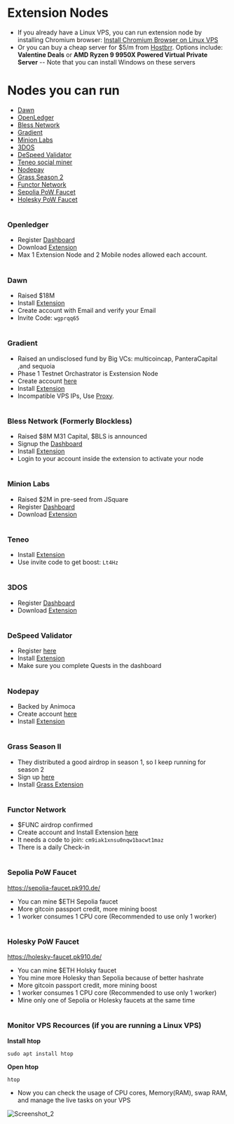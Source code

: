# Extension Nodes

* If you already have a Linux VPS, you can run extension node by installing Chromium browser: [Install Chromium Browser on Linux VPS](https://github.com/0xmoei/Install-Linux-Browser)
* Or you can buy a cheap server for $5/m from [Hostbrr](https://my.hostbrr.com/order/forms/a/NTMxNw==). Options include: **Valentine Deals** or **AMD Ryzen 9 9950X Powered Virtual Private Server** -- Note that you can install Windows on these servers

# Nodes you can run
* [Dawn](https://github.com/kantusmaze/Extension-Nodes/blob/main/README.md#dawn)
* [OpenLedger](https://github.com/kantusmaze/Extension-Nodes/blob/main/README.md#openledger)
* [Bless Network](https://github.com/kantusmaze/Extension-Nodes/blob/main/README.md#bless-network-formerly-blockless)
* [Gradient](https://github.com/kantusmaze/Extension-Nodes/blob/main/README.md#gradient)
* [Minion Labs](https://github.com/kantusmaze/Extension-Nodes/blob/main/README.md#minion-labs)
* [3DOS](https://github.com/kantusmaze/Extension-Nodes/blob/main/README.md#3dos)
* [DeSpeed Validator](https://github.com/kantusmaze/Extension-Nodes/blob/main/README.md#despeed-validator)
* [Teneo social miner](https://github.com/kantusmaze/Extension-Nodes/blob/main/README.md#teneo)
* [Nodepay](https://github.com/kantusmaze/Extension-Nodes/blob/main/README.md#nodepay)
* [Grass Season 2](https://github.com/kantusmaze/Extension-Nodes/blob/main/README.md#grass-season-ii)
* [Functor Network](https://github.com/kantusmaze/Extension-Nodes/blob/main/README.md#functor-network)
* [Sepolia PoW Faucet](https://github.com/kantusmaze/Extension-Nodes/blob/main/README.md#sepolia-pow-faucet)
* [Holesky PoW Faucet](https://github.com/kantusmaze/Extension-Nodes/blob/main/README.md#holesky-pow-faucet)

#

### Openledger
* Register [Dashboard](https://testnet.openledger.xyz)
* Download [Extension](https://chromewebstore.google.com/detail/openledger-node/ekbbplmjjgoobhdlffmgeokalelnmjjc)
* Max 1 Extension Node and 2 Mobile nodes allowed each account.

#

### Dawn
* Raised $18M
* Install [Extension](https://chromewebstore.google.com/detail/dawn-validator-chrome-ext/fpdkjdnhkakefebpekbdhillbhonfjjp)
* Create account with Email and verify your Email
* Invite Code: `wgprqq65`

#

### Gradient
* Raised an undisclosed fund by Big VCs: multicoincap, PanteraCapital ,and sequoia
* Phase 1 Testnet Orchastrator is Exstension Node
* Create account [here](https://app.gradient.network/)
* Install [Extension](https://chromewebstore.google.com/detail/gradient-sentry-node/caacbgbklghmpodbdafajbgdnegacfmo)
* Incompatible VPS IPs, Use [Proxy](https://github.com/kantusmaze/Install-Chromium-Linux-Browser/blob/main/README.md#install-proxy-on-chromium).

#

### Bless Network (Formerly Blockless)
* Raised $8M M31 Capital, $BLS is announced
* Signup the [Dashboard](https://bless.network/dashboard?ref=CO9VTT)
* Install [Extension](https://chromewebstore.google.com/detail/bless/pljbjcehnhcnofmkdbjolghdcjnmekia)
* Login to your account inside the extension to activate your node

#

### Minion Labs
* Raised $2M in pre-seed from JSquare
* Register [Dashboard](https://app.minionlab.ai/?referralCode=TonZTrgJ)
* Download [Extension](https://www.minionlab.ai/download)


#

### Teneo
* Install [Extension](https://chromewebstore.google.com/detail/teneo-community-node/emcclcoaglgcpoognfiggmhnhgabppkm?authuser=0&hl=en)
* Use invite code to get boost: `Lt4Hz`

#

### 3DOS
* Register [Dashboard](https://dashboard.3dos.io/register?ref_code=486fe6)
* Download [Extension](https://chromewebstore.google.com/detail/3dos-network/lpindahibbkakkdjifonckbhopdoaooe)


#

### DeSpeed Validator
* Register [here
](https://app.despeed.net/register?ref=KFNKJOPMyQCN)
* Install [Extension](https://chromewebstore.google.com/detail/despeed-validator/ofpfdpleloialedjbfpocglfggbdpiem)
* Make sure you complete Quests in the dashboard

#

### Nodepay
* Backed by Animoca
* Create account [here](https://app.nodepay.ai/register?ref=NWV1U2Tzo4ys3bY)
* Install [Extension](https://chromewebstore.google.com/detail/nodepay-extension/lgmpfmgeabnnlemejacfljbmonaomfmm)

#

### Grass Season II
* They distributed a good airdrop in season 1, so I keep running for season 2
* Sign up [here](https://app.getgrass.io/register?referralCode=8cjHdzctP9Y4ebW)
* Install [Grass Extension
](https://chromewebstore.google.com/detail/grass-lite-node/ilehaonighjijnmpnagapkhpcdbhclfg?hl=en&authuser=0)

#

### Functor Network
* $FUNC airdrop confirmed
* Create account and Install Extension [here](https://node.securitylabs.xyz/?from=extension&type=signin&referralCode=cm9iak1xnsu0nqw1bacwt1maz)
* It needs a code to join: `cm9iak1xnsu0nqw1bacwt1maz`
* There is a daily Check-in

#

### Sepolia PoW Faucet
https://sepolia-faucet.pk910.de/
* You can mine $ETH Sepolia faucet
* More gitcoin passport credit, more mining boost
* 1 worker consumes 1 CPU core (Recommended to use only 1 worker)

#

### Holesky PoW Faucet
https://holesky-faucet.pk910.de/
* You can mine $ETH Holsky faucet
* You mine more Holesky than Sepolia because of better hashrate
* More gitcoin passport credit, more mining boost
* 1 worker consumes 1 CPU core (Recommended to use only 1 worker)
* Mine only one of Sepolia or Holesky faucets at the same time

#

### Monitor VPS Recources (if you are running a Linux VPS)
**Install htop**
```console
sudo apt install htop
```

**Open htop**
```
htop
```
* Now you can check the usage of CPU cores, Memory(RAM), swap RAM, and manage the live tasks on your VPS

![Screenshot_2](https://github.com/user-attachments/assets/ae9c648f-3c94-43cb-ad5c-7fc324096c1c)



